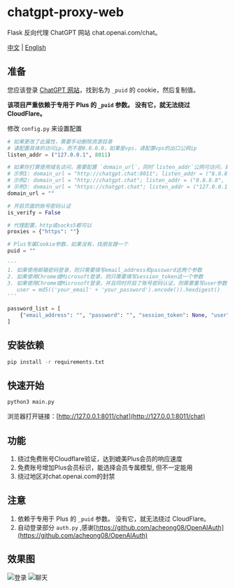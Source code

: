 # chatgpt-proxy-web

Flask 反向代理 ChatGPT 网站 chat.openai.com/chat。


[中文](https://github.com/cooolr/chatgpt-proxy-web/blob/main/README_ZH.md) | [English](https://github.com/cooolr/chatgpt-proxy-web/blob/main/README.md)

## 准备

您应该登录 [ChatGPT 网站](https://chat.openai.com/chat)，找到名为 `_puid` 的 cookie，然后复制值。

**该项目严重依赖于专用于 Plus 的 `_puid` 参数。 没有它，就无法绕过 CloudFlare。**

修改 `config.py` 来设置配置

``` python
# 如果更改了此属性，需要手动删除资源目录
# 请配置具体的访问ip，而不是0.0.0.0，如果是vps，请配置vps的出口公网ip
listen_addr = ("127.0.0.1", 8011)

# 如果你打算使用域名访问，需要配置 `domain_url`，同时`listen_addr`公网可访问，如果是https，需要nginx配置proxy_pass `listen_addr`
# 示例1: domain_url = "http://chatgpt.chat:8011"; listen_addr = ("8.8.8.8", 8011)
# 示例2: domain_url = "http://chatgpt.chat"; listen_addr = ("8.8.8.8", 80)
# 示例3: domain_url = "https://chatgpt.chat"; listen_addr = ("127.0.0.1", 8011); nginx `location / {proxy_pass http://127.0.0.1:8011}`
domain_url = ""

# 开启页面的账号密码认证
is_verify = False

# 代理配置，http或socks5都可以
proxies = {"https": ""}

# Plus专属Cookie参数，如果没有，找朋友蹭一个
puid = ""

'''
1. 如果使用邮箱密码登录，则只需要填写email_address和password这两个参数
2. 如果使用Chrome或Microsoft登录，则只需要填写session_token这一个参数
3. 如果使用Chrome或Microsoft登录，并且同时开启了账号密码认证，则需要重写user参数
   user = md5(('your_email' + 'your_password').encode()).hexdigest()
'''

password_list = [
    {"email_address": "", "password": "", "session_token": None, "user": None},
]
```

## 安装依赖

``` bash
pip install -r requirements.txt
```

## 快速开始

``` bash
python3 main.py
```

浏览器打开链接：[http://127.0.0.1:8011/chat](http://127.0.0.1:8011/chat)

## 功能

1. 绕过免费账号Cloudflare验证，达到媲美Plus会员的响应速度
2. 免费账号增加Plus会员标识，能选择会员专属模型, 但不一定能用
3. 绕过地区对chat.openai.com的封禁

## 注意

1. 依赖于专用于 Plus 的 `_puid` 参数。 没有它，就无法绕过 CloudFlare。
2. 自动登录部分 `auth.py` ,感谢[https://github.com/acheong08/OpenAIAuth](https://github.com/acheong08/OpenAIAuth)

## 效果图
![登录](https://github.com/cooolr/chatgpt_plus_proxy_website/blob/main/templates/login.png)
![聊天](https://github.com/cooolr/chatgpt_plus_proxy_website/blob/main/templates/chat.png)
